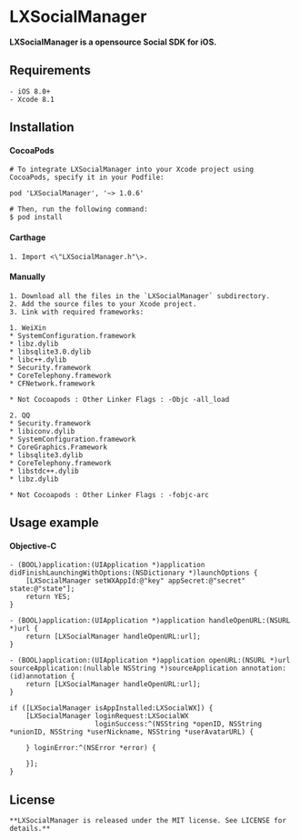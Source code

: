 LXSocialManager
==============

**LXSocialManager is a opensource Social SDK for iOS.**  

## Requirements
    - iOS 8.0+
    - Xcode 8.1


## Installation

#### CocoaPods
    # To integrate LXSocialManager into your Xcode project using CocoaPods, specify it in your Podfile:

    pod 'LXSocialManager', '~> 1.0.6'

    # Then, run the following command:
    $ pod install

#### Carthage
    1. Import <\"LXSocialManager.h"\>.

#### Manually

    1. Download all the files in the `LXSocialManager` subdirectory.
    2. Add the source files to your Xcode project.
    3. Link with required frameworks:
    
    1. WeiXin
    * SystemConfiguration.framework
    * libz.dylib
    * libsqlite3.0.dylib
    * libc++.dylib
    * Security.framework
    * CoreTelephony.framework
    * CFNetwork.framework
    
    * Not Cocoapods : Other Linker Flags : -Objc -all_load

    2. QQ
    * Security.framework
    * libiconv.dylib
    * SystemConfiguration.framework
    * CoreGraphics.Framework
    * libsqlite3.dylib
    * CoreTelephony.framework
    * libstdc++.dylib
    * libz.dylib

    * Not Cocoapods : Other Linker Flags : -fobjc-arc

## Usage example

#### Objective-C
```objc
- (BOOL)application:(UIApplication *)application didFinishLaunchingWithOptions:(NSDictionary *)launchOptions {
    [LXSocialManager setWXAppId:@"key" appSecret:@"secret" state:@"state"];
    return YES;
}

- (BOOL)application:(UIApplication *)application handleOpenURL:(NSURL *)url {
    return [LXSocialManager handleOpenURL:url];
}

- (BOOL)application:(UIApplication *)application openURL:(NSURL *)url sourceApplication:(nullable NSString *)sourceApplication annotation:(id)annotation {
    return [LXSocialManager handleOpenURL:url];
}

if ([LXSocialManager isAppInstalled:LXSocialWX]) {
    [LXSocialManager loginRequest:LXSocialWX
                     loginSuccess:^(NSString *openID, NSString *unionID, NSString *userNickname, NSString *userAvatarURL) {

    } loginError:^(NSError *error) {

    }];
}
```

## License
    **LXSocialManager is released under the MIT license. See LICENSE for details.**
